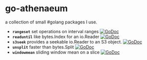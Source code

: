 go-athenaeum
============

a collection of small #golang packages I use.

+ **`rangeset`** set operations on interval ranges [![GoDoc](https://godoc.org/github.com/brentp/go-athenaeum/rangeset?status.png)](https://godoc.org/github.com/brentp/go-athenaeum/rangeset)
+ **`readuntil`** like bytes.Index for an io.Reader [![GoDoc](https://godoc.org/github.com/brentp/go-athenaeum/readuntil?status.png)](https://godoc.org/github.com/brentp/go-athenaeum/readuntil)
+ **`s3seek`** provides a seekable io.Reader to an S3 object. [![GoDoc](https://godoc.org/github.com/brentp/go-athenaeum/s3seek?status.png)](https://godoc.org/github.com/brentp/go-athenaeum/s3seek)
+ **`unsplit`** faster than bytes.Split [![GoDoc](https://godoc.org/github.com/brentp/go-athenaeum/unsplit?status.png)](https://godoc.org/github.com/brentp/go-athenaeum/unsplit)
+ **`windowmean`** sliding window mean on a slice [![GoDoc](https://godoc.org/github.com/brentp/windowmean?status.png)](https://godoc.org/github.com/brentp/windowmean)
